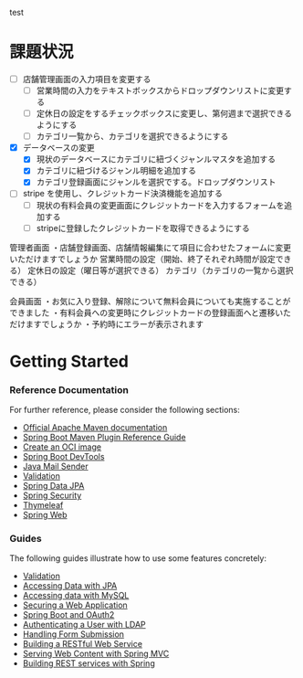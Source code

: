 test
# 課題状況

- [ ] 店舗管理画面の入力項目を変更する
    - [ ] 営業時間の入力をテキストボックスからドロップダウンリストに変更する
    - [ ] 定休日の設定をするチェックボックスに変更し、第何週まで選択できるようにする
    - [ ] カテゴリ一覧から、カテゴリを選択できるようにする

- [x] データベースの変更
    - [x] 現状のデータベースにカテゴリに紐づくジャンルマスタを追加する
    - [x] カテゴリに紐づけるジャンル明細を追加する
    - [x] カテゴリ登録画面にジャンルを選択でする。ドロップダウンリスト

- [ ] stripe を使用し、クレジットカード決済機能を追加する
    - [ ] 現状の有料会員の変更画面にクレジットカードを入力するフォームを追加する
    - [ ] stripeに登録したクレジットカードを取得できるようにする

管理者画面
・店舗登録画面、店舗情報編集にて項目に合わせたフォームに変更いただけますでしょうか
営業時間の設定（開始、終了それぞれ時間が設定できる）
定休日の設定（曜日等が選択できる）
カテゴリ（カテゴリの一覧から選択できる）

会員画面
・お気に入り登録、解除について無料会員についても実施することができました
・有料会員への変更時にクレジットカードの登録画面へと遷移いただけますでしょうか
・予約時にエラーが表示されます

# Getting Started

### Reference Documentation
For further reference, please consider the following sections:

* [Official Apache Maven documentation](https://maven.apache.org/guides/index.html)
* [Spring Boot Maven Plugin Reference Guide](https://docs.spring.io/spring-boot/docs/3.2.1/maven-plugin/reference/html/)
* [Create an OCI image](https://docs.spring.io/spring-boot/docs/3.2.1/maven-plugin/reference/html/#build-image)
* [Spring Boot DevTools](https://docs.spring.io/spring-boot/docs/3.2.1/reference/htmlsingle/index.html#using.devtools)
* [Java Mail Sender](https://docs.spring.io/spring-boot/docs/3.2.1/reference/htmlsingle/index.html#io.email)
* [Validation](https://docs.spring.io/spring-boot/docs/3.2.1/reference/htmlsingle/index.html#io.validation)
* [Spring Data JPA](https://docs.spring.io/spring-boot/docs/3.2.1/reference/htmlsingle/index.html#data.sql.jpa-and-spring-data)
* [Spring Security](https://docs.spring.io/spring-boot/docs/3.2.1/reference/htmlsingle/index.html#web.security)
* [Thymeleaf](https://docs.spring.io/spring-boot/docs/3.2.1/reference/htmlsingle/index.html#web.servlet.spring-mvc.template-engines)
* [Spring Web](https://docs.spring.io/spring-boot/docs/3.2.1/reference/htmlsingle/index.html#web)

### Guides
The following guides illustrate how to use some features concretely:

* [Validation](https://spring.io/guides/gs/validating-form-input/)
* [Accessing Data with JPA](https://spring.io/guides/gs/accessing-data-jpa/)
* [Accessing data with MySQL](https://spring.io/guides/gs/accessing-data-mysql/)
* [Securing a Web Application](https://spring.io/guides/gs/securing-web/)
* [Spring Boot and OAuth2](https://spring.io/guides/tutorials/spring-boot-oauth2/)
* [Authenticating a User with LDAP](https://spring.io/guides/gs/authenticating-ldap/)
* [Handling Form Submission](https://spring.io/guides/gs/handling-form-submission/)
* [Building a RESTful Web Service](https://spring.io/guides/gs/rest-service/)
* [Serving Web Content with Spring MVC](https://spring.io/guides/gs/serving-web-content/)
* [Building REST services with Spring](https://spring.io/guides/tutorials/rest/)
